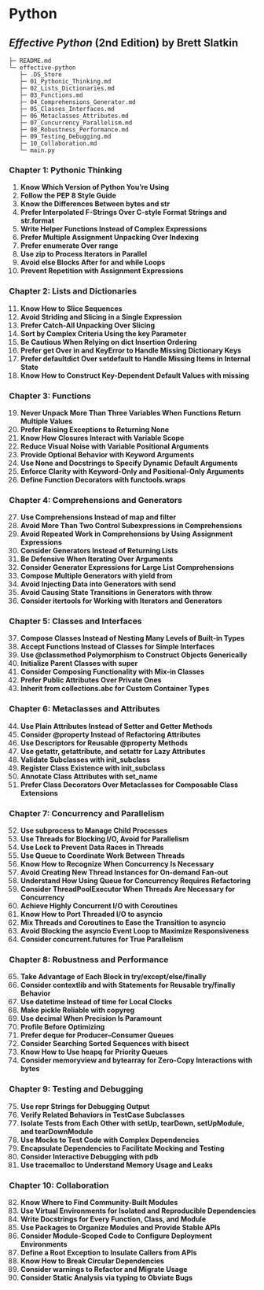 # Python


## *Effective Python* (2nd Edition) by Brett Slatkin

```
├─ README.md
└─ effective-python
   ├─ .DS_Store
   ├─ 01_Pythonic_Thinking.md
   ├─ 02_Lists_Dictionaries.md
   ├─ 03_Functions.md
   ├─ 04_Comprehensions_Generator.md
   ├─ 05_Classes_Interfaces.md
   ├─ 06_Metaclasses_Attributes.md
   ├─ 07_Cuncurrency_Parallelism.md
   ├─ 08_Robustness_Performance.md
   ├─ 09_Testing_Debugging.md
   ├─ 10_Collaboration.md
   └─ main.py
```

### Chapter 1: Pythonic Thinking
1. **Know Which Version of Python You’re Using**
2. **Follow the PEP 8 Style Guide**
3. **Know the Differences Between bytes and str**
4. **Prefer Interpolated F-Strings Over C-style Format Strings and str.format**
5. **Write Helper Functions Instead of Complex Expressions**
6. **Prefer Multiple Assignment Unpacking Over Indexing**
7. **Prefer enumerate Over range**
8. **Use zip to Process Iterators in Parallel**
9. **Avoid else Blocks After for and while Loops**
10. **Prevent Repetition with Assignment Expressions**

### Chapter 2: Lists and Dictionaries
11. **Know How to Slice Sequences**
12. **Avoid Striding and Slicing in a Single Expression**
13. **Prefer Catch-All Unpacking Over Slicing**
14. **Sort by Complex Criteria Using the key Parameter**
15. **Be Cautious When Relying on dict Insertion Ordering**
16. **Prefer get Over in and KeyError to Handle Missing Dictionary Keys**
17. **Prefer defaultdict Over setdefault to Handle Missing Items in Internal State**
18. **Know How to Construct Key-Dependent Default Values with __missing__**

### Chapter 3: Functions
19. **Never Unpack More Than Three Variables When Functions Return Multiple Values**
20. **Prefer Raising Exceptions to Returning None**
21. **Know How Closures Interact with Variable Scope**
22. **Reduce Visual Noise with Variable Positional Arguments**
23. **Provide Optional Behavior with Keyword Arguments**
24. **Use None and Docstrings to Specify Dynamic Default Arguments**
25. **Enforce Clarity with Keyword-Only and Positional-Only Arguments**
26. **Define Function Decorators with functools.wraps**

### Chapter 4: Comprehensions and Generators
27. **Use Comprehensions Instead of map and filter**
28. **Avoid More Than Two Control Subexpressions in Comprehensions**
29. **Avoid Repeated Work in Comprehensions by Using Assignment Expressions**
30. **Consider Generators Instead of Returning Lists**
31. **Be Defensive When Iterating Over Arguments**
32. **Consider Generator Expressions for Large List Comprehensions**
33. **Compose Multiple Generators with yield from**
34. **Avoid Injecting Data into Generators with send**
35. **Avoid Causing State Transitions in Generators with throw**
36. **Consider itertools for Working with Iterators and Generators**

### Chapter 5: Classes and Interfaces
37. **Compose Classes Instead of Nesting Many Levels of Built-in Types**
38. **Accept Functions Instead of Classes for Simple Interfaces**
39. **Use @classmethod Polymorphism to Construct Objects Generically**
40. **Initialize Parent Classes with super**
41. **Consider Composing Functionality with Mix-in Classes**
42. **Prefer Public Attributes Over Private Ones**
43. **Inherit from collections.abc for Custom Container Types**

### Chapter 6: Metaclasses and Attributes
44. **Use Plain Attributes Instead of Setter and Getter Methods**
45. **Consider @property Instead of Refactoring Attributes**
46. **Use Descriptors for Reusable @property Methods**
47. **Use __getattr__, __getattribute__, and __setattr__ for Lazy Attributes**
48. **Validate Subclasses with __init_subclass__**
49. **Register Class Existence with __init_subclass__**
50. **Annotate Class Attributes with __set_name__**
51. **Prefer Class Decorators Over Metaclasses for Composable Class Extensions**

### Chapter 7: Concurrency and Parallelism
52. **Use subprocess to Manage Child Processes**
53. **Use Threads for Blocking I/O, Avoid for Parallelism**
54. **Use Lock to Prevent Data Races in Threads**
55. **Use Queue to Coordinate Work Between Threads**
56. **Know How to Recognize When Concurrency Is Necessary**
57. **Avoid Creating New Thread Instances for On-demand Fan-out**
58. **Understand How Using Queue for Concurrency Requires Refactoring**
59. **Consider ThreadPoolExecutor When Threads Are Necessary for Concurrency**
60. **Achieve Highly Concurrent I/O with Coroutines**
61. **Know How to Port Threaded I/O to asyncio**
62. **Mix Threads and Coroutines to Ease the Transition to asyncio**
63. **Avoid Blocking the asyncio Event Loop to Maximize Responsiveness**
64. **Consider concurrent.futures for True Parallelism**

### Chapter 8: Robustness and Performance
65. **Take Advantage of Each Block in try/except/else/finally**
66. **Consider contextlib and with Statements for Reusable try/finally Behavior**
67. **Use datetime Instead of time for Local Clocks**
68. **Make pickle Reliable with copyreg**
69. **Use decimal When Precision Is Paramount**
70. **Profile Before Optimizing**
71. **Prefer deque for Producer–Consumer Queues**
72. **Consider Searching Sorted Sequences with bisect**
73. **Know How to Use heapq for Priority Queues**
74. **Consider memoryview and bytearray for Zero-Copy Interactions with bytes**

### Chapter 9: Testing and Debugging
75. **Use repr Strings for Debugging Output**
76. **Verify Related Behaviors in TestCase Subclasses**
77. **Isolate Tests from Each Other with setUp, tearDown, setUpModule, and tearDownModule**
78. **Use Mocks to Test Code with Complex Dependencies**
79. **Encapsulate Dependencies to Facilitate Mocking and Testing**
80. **Consider Interactive Debugging with pdb**
81. **Use tracemalloc to Understand Memory Usage and Leaks**

### Chapter 10: Collaboration
82. **Know Where to Find Community-Built Modules**
83. **Use Virtual Environments for Isolated and Reproducible Dependencies**
84. **Write Docstrings for Every Function, Class, and Module**
85. **Use Packages to Organize Modules and Provide Stable APIs**
86. **Consider Module-Scoped Code to Configure Deployment Environments**
87. **Define a Root Exception to Insulate Callers from APIs**
88. **Know How to Break Circular Dependencies**
89. **Consider warnings to Refactor and Migrate Usage**
90. **Consider Static Analysis via typing to Obviate Bugs**
